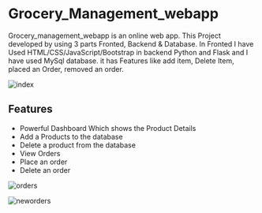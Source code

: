 # Grocery_Management_webapp

Grocery_management_webapp is an online web app. This Project developed by using 3 parts Fronted, Backend & Database.
In Fronted I have Used HTML/CSS/JavaScript/Bootstrap in backend Python and Flask and I have used MySql database.
it has Features like add item, Delete Item, placed an Order, removed an order.

![index](https://user-images.githubusercontent.com/54018688/120810983-616ae780-c500-11eb-904a-00781cd5fee5.png)

## Features
* Powerful Dashboard Which shows the Product Details
* Add a Products to the database
* Delete a product from the database
* View Orders
* Place an order
* Delete an order

![orders](https://user-images.githubusercontent.com/54018688/120811678-16050900-c501-11eb-92b1-7b85d827a902.png)

![neworders](https://user-images.githubusercontent.com/54018688/120812022-75631900-c501-11eb-87ee-c0ba5f18c560.png)

